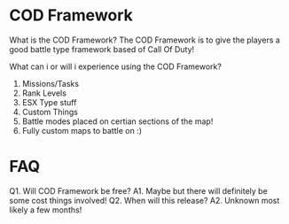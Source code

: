 # COD Framework 

What is the COD Framework?
The COD Framework is to give the players a good battle type framework based of Call Of Duty!


What can i or will i experience using the COD Framework?
1. Missions/Tasks 
2. Rank Levels
3. ESX Type stuff
4. Custom Things
5. Battle modes placed on certian sections of the map!
6. Fully custom maps to battle on :)

# FAQ
Q1. Will COD Framework be free?
A1. Maybe but there will definitely be some cost things involved!
Q2. When will this release?
A2. Unknown most likely a few months!
